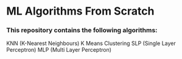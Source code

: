 # ML Algorithms From Scratch

### This repository contains the following algorithms:
KNN (K-Nearest Neighbours)
K Means Clustering
SLP (Single Layer Perceptron)
MLP (Multi Layer Perceptron)
